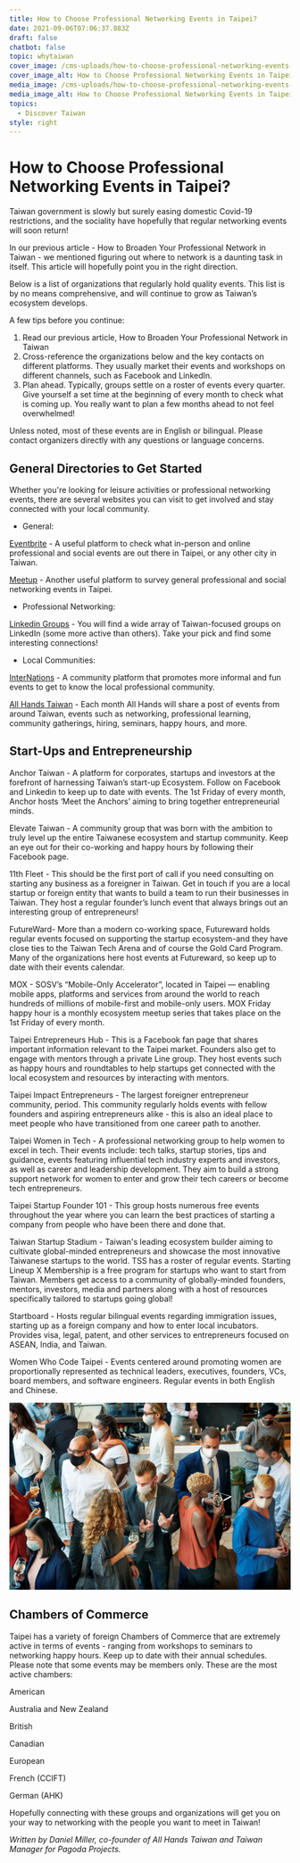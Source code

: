 ```yaml
---
title: How to Choose Professional Networking Events in Taipei?
date: 2021-09-06T07:06:37.883Z
draft: false
chatbot: false
topic: whytaiwan
cover_image: /cms-uploads/how-to-choose-professional-networking-events-in-taipei-1.jpg
cover_image_alt: How to Choose Professional Networking Events in Taipei
media_image: /cms-uploads/how-to-choose-professional-networking-events-in-taipei-1.jpg
media_image_alt: How to Choose Professional Networking Events in Taipei
topics:
  - Discover Taiwan
style: right
---
```

# How to Choose Professional Networking Events in Taipei?

Taiwan government is slowly but surely easing domestic Covid-19 restrictions, and the sociality have hopefully that regular networking events will soon return!

In our previous article - How to Broaden Your Professional Network in Taiwan - we mentioned figuring out where to network is a daunting task in itself. This article will hopefully point you in the right direction.

Below is a list of organizations that regularly hold quality events. This list is by no means comprehensive, and will continue to grow as Taiwan’s ecosystem develops. 

A few tips before you continue:

1. Read our previous article, How to Broaden Your Professional Network in Taiwan
2. Cross-reference the organizations below and the key contacts on different platforms. They usually market their events and workshops on different channels, such as Facebook and LinkedIn.
3. Plan ahead. Typically, groups settle on a roster of events every quarter. Give yourself a set time at the beginning of every month to check what is coming up. You really want to plan a few months ahead to not feel overwhelmed! 

Unless noted, most of these events are in English or bilingual. Please contact organizers directly with any questions or language concerns.

## General Directories to Get Started

Whether you're looking for leisure activities or professional networking events, there are several websites you can visit to get involved and stay connected with your local community.

* General:

[Eventbrite](https://www.eventbrite.com/d/taiwan--taipei/business--events/) - A useful platform to check what in-person and online professional and social events are out there in Taipei, or any other city in Taiwan.

[Meetup](https://www.meetup.com/topics/professional-networking/tw/) - Another useful platform to survey general professional and social networking events in Taipei. 

* Professional Networking:

[Linkedin Groups](https://www.linkedin.com/search/results/groups/?keywords=taiwan&origin=SWITCH_SEARCH_VERTICAL&sid=v_s) - You will find a wide array of Taiwan-focused groups on LinkedIn (some more active than others). Take your pick and find some interesting connections!

* Local Communities:

[InterNations](https://www.internations.org/taipei-expats#events) - A community platform that promotes more informal and fun events to get to know the local professional community.

[All Hands Taiwan](https://allhandstaiwan.com/) - Each month All Hands will share a post of events from around Taiwan, events such as networking, professional learning, community gatherings, hiring, seminars, happy hours, and more.

## Start-Ups and Entrepreneurship

Anchor Taiwan - A platform for corporates, startups and investors at the forefront of harnessing Taiwan’s start-up Ecosystem. Follow on Facebook and Linkedin to keep up to date with events. The 1st Friday of every month, Anchor hosts ‘Meet the Anchors’ aiming to bring together entrepreneurial minds.

Elevate Taiwan - A community group that was born with the ambition to truly level up the entire Taiwanese ecosystem and startup community. Keep an eye out for their co-working and happy hours by following their Facebook page.

11th Fleet - This should be the first port of call if you need consulting on starting any business as a foreigner in Taiwan. Get in touch if you are a local startup or foreign entity that wants to build a team to run their businesses in Taiwan. They host a regular founder’s lunch event that always brings out an interesting group of entrepreneurs!

FutureWard- More than a modern co-working space, Futureward holds regular events focused on supporting the startup ecosystem-and they have close ties to the Taiwan Tech Arena and of course the Gold Card Program. Many of the organizations here host events at Futureward, so keep up to date with their events calendar.

MOX - SOSV’s “Mobile-Only Accelerator”, located in Taipei — enabling mobile apps, platforms and services from around the world to reach hundreds of millions of mobile-first and mobile-only users. MOX Friday happy hour is a monthly ecosystem meetup series that takes place on the 1st Friday of every month. 

Taipei Entrepreneurs Hub - This is a Facebook fan page that shares important information relevant to the Taipei market. Founders also get to engage with mentors through a private Line group. They host events such as happy hours and roundtables to help startups get connected with the local ecosystem and resources by interacting with mentors.

Taipei Impact Entrepreneurs - The largest foreigner entrepreneur community, period. This community regularly holds events with fellow founders and aspiring entrepreneurs alike - this is also an ideal place to meet people who have transitioned from one career path to another.

Taipei Women in Tech - A professional networking group to help women to excel in tech. Their events include: tech talks, startup stories, tips and guidance, events featuring influential tech industry experts and investors, as well as career and leadership development. They aim to build a strong support network for women to enter and grow their tech careers or become tech entrepreneurs.

Taipei Startup Founder 101 - This group hosts numerous free events throughout the year where you can learn the best practices of starting a company from people who have been there and done that.

Taiwan Startup Stadium - Taiwan's leading ecosystem builder aiming to cultivate global-minded entrepreneurs and showcase the most innovative Taiwanese startups to the world. TSS has a roster of regular events. Starting Lineup X Membership is a free program for startups who want to start from Taiwan. Members get access to a community of globally-minded founders, mentors, investors, media and partners along with a host of resources specifically tailored to startups going global!

Startboard - Hosts regular bilingual events regarding immigration issues, starting up as a foreign company and how to enter local incubators.  Provides visa, legal, patent, and other services to entrepreneurs focused on ASEAN, India, and Taiwan.

Women Who Code Taipei - Events centered around promoting women are proportionally represented as technical leaders, executives, founders, VCs, board members, and software engineers. Regular events in both English and Chinese.

![How to Choose Professional Networking Events in Taipei-2](/cms-uploads/how-to-choose-professional-networking-events-in-taipei-2.jpg)

## Chambers of Commerce

Taipei has a variety of foreign Chambers of Commerce that are extremely active in terms of events - ranging from workshops to seminars to networking happy hours. Keep up to date with their annual schedules. Please note that some events may be members only. These are the most active chambers:

American

Australia and New Zealand

British

Canadian

European

French (CCIFT)

German (AHK)

Hopefully connecting with these groups and organizations will get you on your way to networking with the people you want to meet in Taiwan!



*Written by Daniel Miller, co-founder of All Hands Taiwan and Taiwan Manager for Pagoda Projects.*